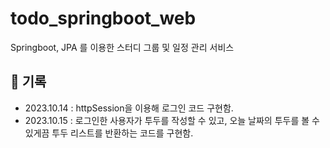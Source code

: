 # todo_springboot_web
Springboot, JPA 를 이용한 스터디 그룹 및 일정 관리 서비스


## 📌 기록
- 2023.10.14 : httpSession을 이용해 로그인 코드 구현함.
- 2023.10.15 : 로그인한 사용자가 투두를 작성할 수 있고, 오늘 날짜의 투두를 볼 수 있게끔 투두 리스트를 반환하는 코드를 구현함.
